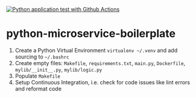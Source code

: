 [![Python application test with Github Actions](https://github.com/skyler-saville/python-microservice-boilerplate/actions/workflows/devops.yml/badge.svg)](https://github.com/skyler-saville/python-microservice-boilerplate/actions/workflows/devops.yml)

# python-microservice-boilerplate

1. Create a Python Virtual Environment `virtualenv ~/.venv` and add sourcing to `~/.bashrc`
2. Create empty files: `Makefile`, `requirements.txt`, `main.py`, `Dockerfile`, `mylib/__init__.py`, `mylib/logic.py`
3. Populate `Makefile`
4. Setup Continuous Integration, i.e. check for code issues like lint errors and reformat code